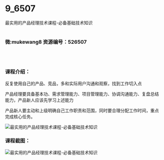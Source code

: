 # 9_6507
最实用的产品经理技术课程-必备基础技术知识
<br/></br>
<h3>微:mukewang8 资源编号：526507</h3>
<br/></br>
<h3>课程介绍：</h3>
<p>反复使用自己的产品、竞品，多和实际用户沟通和观察，找到工作切入点</p>
<p><a title="查看与 产品经理 相关的文章" target="_blank">产品经理</a>要具备基本功、需求管理能力、项目管理能力、协调沟通能力、复盘总结能力，产品新人应该先学习上述能力</p>
<p>产品新人要主动和上级明确自己工作职责和范围，同时要合理分配工作时间，重点完成核心任务。</p>
<p><img src="https://www.ko996.com/wp-content/uploads/img/2019/08/2-84-300x197.png" alt="最实用的产品经理技术课程-必备基础技术知识"></p>
<h3>课程截图：</h3>
<p><img src="https://www.ko996.com/wp-content/uploads/img/2019/08/1-77.png" alt="最实用的产品经理技术课程-必备基础技术知识"></p>
